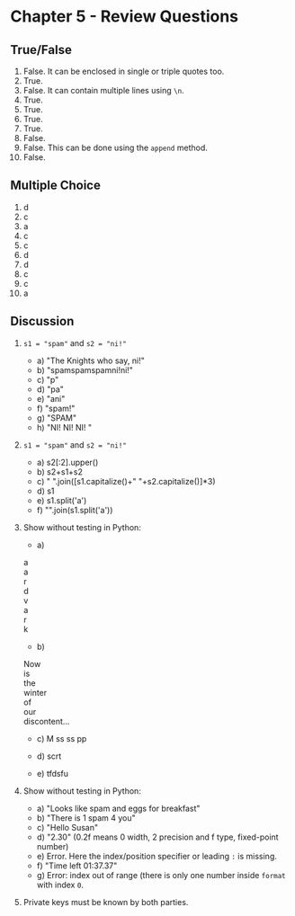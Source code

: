 # Chapter 5 - Review Questions

## True/False

1. False. It can be enclosed in single or triple quotes too.
2. True.
3. False. It can contain multiple lines using `\n`.
4. True.
5. True.
6. True.
7. True.
8. False.
9. False. This can be done using the `append` method.
10. False.

## Multiple Choice

1. d
2. c
3. a
4. c
5. c
6. d
7. d
8. c
9. c
10. a

## Discussion

1. `s1 = "spam"` and `s2 = "ni!"`
    * a) "The Knights who say, ni!"
    * b) "spamspamspamni!ni!"
    * c) "p"
    * d) "pa"
    * e) "ani"
    * f) "spam!"
    * g) "SPAM"
    * h) "NI! NI! NI! "
    
2. `s1 = "spam"` and `s2 = "ni!"`
    * a) s2[:2].upper()
    * b) s2+s1+s2
    * c) "  ".join([s1.capitalize()+" "+s2.capitalize()]*3)
    * d) s1
    * e) s1.split('a')
    * f) "".join(s1.split('a'))

3. Show without testing in Python:
    * a) 
    
    a</br>
    a</br>
    r</br>
    d</br>
    v</br>
    a</br>
    r</br>
    k
    
    * b)
    
    Now</br>
    is</br>
    the</br>
    winter</br>
    of</br>
    our</br>
    discontent...
    
    * c) M ss ss pp
    
    * d) scrt
    
    * e) tfdsfu

4. Show without testing in Python:
    * a) "Looks like spam and eggs for breakfast"
    * b) "There is 1 spam 4 you"
    * c) "Hello Susan"
    * d) "2.30" (0.2f means 0 width, 2 precision and f type, fixed-point number)
    * e) Error. Here the index/position specifier or leading `:` is missing.
    * f) "Time left 01:37.37"
    * g) Error: index out of range (there is only one number inside `format` with index `0`.
    
5. Private keys must be known by both parties.